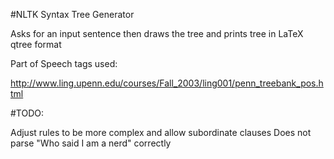 #NLTK Syntax Tree Generator

Asks for an input sentence then draws the tree and prints tree in LaTeX qtree format

Part of Speech tags used:

http://www.ling.upenn.edu/courses/Fall_2003/ling001/penn_treebank_pos.html

#TODO:

Adjust rules to be more complex and allow subordinate clauses
  Does not parse "Who said I am a nerd" correctly
